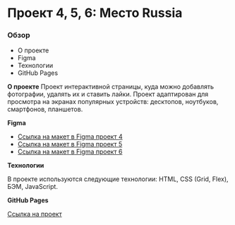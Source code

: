 # Проект 4, 5, 6: Место Russia

### Обзор

* О проекте
* Figma
* Технологии
* GitHub Pages

**О проекте**
Проект интерактивной страницы, куда можно добавлять фотографии, удалять их и ставить лайки. Проект адаптирован для просмотра на экранах популярных устройств: десктопов, ноутбуков, смартфонов, планшетов.


**Figma**

* [Ссылка на макет в Figma проект 4](https://www.figma.com/file/StZjf8HnoeLdiXS7dYrLAh/JavaScript.-Sprint-4)
* [Ссылка на макет в Figma проект 5](https://www.figma.com/file/nlYpT4VhFiwimn2YlncrcF/JavaScript.-Sprint-5)
* [Ссылка на макет в Figma проект 6](https://www.figma.com/file/nlYpT4VhFiwimn2YlncrcF/JavaScript.-Sprint-6)

**Технологии**

В проекте используются следующие технологии: HTML, CSS (Grid, Flex), БЭМ, JavaScript.

**GitHub Pages**

[Ссылка на проект](https://aveor.github.io/mesto/index.html)
